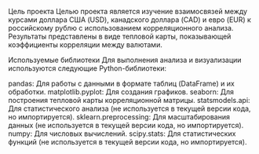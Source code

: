 Цель проекта
Целью проекта является изучение взаимосвязей между курсами доллара США (USD), канадского доллара (CAD) и евро (EUR) к российскому рублю с использованием корреляционного анализа. Результаты представлены в виде тепловой карты, показывающей коэффициенты корреляции между валютами.

Используемые библиотеки
Для выполнения анализа и визуализации используются следующие Python-библиотеки:

pandas: Для работы с данными в формате таблиц (DataFrame) и их обработки.
matplotlib.pyplot: Для создания графиков.
seaborn: Для построения тепловой карты корреляционной матрицы.
statsmodels.api: Для статистического анализа (не используется в текущей версии кода, но импортируется).
sklearn.preprocessing: Для масштабирования данных (не используется в текущей версии кода, но импортируется).
numpy: Для числовых вычислений.
scipy.stats: Для статистических функций (не используется в текущей версии кода, но импортируется).
